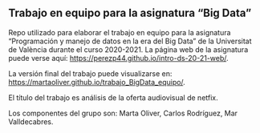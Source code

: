 Trabajo en equipo para la asignatura “Big Data”
-----------------------------------------------

Repo utilizado para elaborar el trabajo en equipo para la asignatura
“Programación y manejo de datos en la era del Big Data” de la
Universitat de València durante el curso 2020-2021. La página web de la
asignatura puede verse aquí:
<a href="https://perezp44.github.io/intro-ds-20-21-web/" class="uri">https://perezp44.github.io/intro-ds-20-21-web/</a>.

<!-- El párrafo de arriba has de dejarlo tal cual. No has de cambiar nada!!-->
<!-- En la linea de abajo has de sustituir "perezp44" por tu usuario de Github-->

La versión final del trabajo puede visualizarse en:
<a href="https://martaoliver.github.io/trabajo_BigData_equipo/" class="uri">https://martaoliver.github.io/trabajo_BigData_equipo/</a>.

<!-- Abajo podéis escribir lo que queráis, igual un resumen del trabajo, o ..., o ... pero al menos, tenéis que poner el título del trabajo y el nombre de los componentes del equipo-->

El título del trabajo es análisis de la oferta audiovisual de netfix.

Los componentes del grupo son:
Marta Oliver, Carlos Rodríguez, Mar Valldecabres.

<!-- Finalmente, acuérdate que cuando hayas hecho los cambios y hayas dejado este archivo como hayáis decidido, TENEIS que knittearlo para que los cambio se actualicen en el fichero Readme.md, que es el que finalmente se visualizará en Github-->
